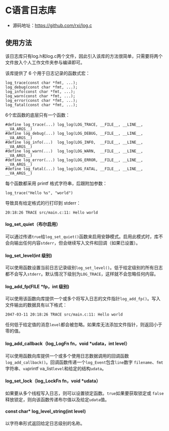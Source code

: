 # C语言日志库

* 源码地址：https://github.com/rxi/log.c

## 使用方法

该日志库只有log.h和log.c两个文件，因此引入该库的方法很简单，只需要将两个文件放入个人工作文件夹参与编译即可。





该库提供了 6 个用于日志记录的函数式宏：

```
log_trace(const char *fmt, ...);
log_debug(const char *fmt, ...);
log_info(const char *fmt, ...);
log_warn(const char *fmt, ...);
log_error(const char *fmt, ...);
log_fatal(const char *fmt, ...);
```

6个宏函数的底层只有一个函数：

```
#define log_trace(...) log_log(LOG_TRACE, __FILE__, __LINE__, __VA_ARGS__)
#define log_debug(...) log_log(LOG_DEBUG, __FILE__, __LINE__, __VA_ARGS__)
#define log_info(...)  log_log(LOG_INFO,  __FILE__, __LINE__, __VA_ARGS__)
#define log_warn(...)  log_log(LOG_WARN,  __FILE__, __LINE__, __VA_ARGS__)
#define log_error(...) log_log(LOG_ERROR, __FILE__, __LINE__, __VA_ARGS__)
#define log_fatal(...) log_log(LOG_FATAL, __FILE__, __LINE__, __VA_ARGS__)
```



每个函数都采用 printf 格式字符串，后跟附加参数：

```
log_trace("Hello %s", "world")
```



导致具有给定格式的行打印到 stderr：

```
20:18:26 TRACE src/main.c:11: Hello world
```



#### log_set_quiet（布尔启用）



可以通过传递`true`给`log_set_quiet()`函数来启用安静模式。启用此模式时，库不会向输出任何内容`stderr`，但会继续写入文件和回调（如果已设置）。

#### log_set_level(int 级别)



可以使用函数设置当前日志记录级别`log_set_level()`。低于给定级别的所有日志都不会写入`stderr`。默认情况下级别为`LOG_TRACE`，这样就不会忽略任何内容。

#### log_add_fp(FILE *fp，int 级别)



可以使用该函数向库提供一个或多个将写入日志的文件指针`log_add_fp()`。写入文件输出的数据具有以下格式：

```
2047-03-11 20:18:26 TRACE src/main.c:11: Hello world
```



任何低于给定值的消息`level`都会被忽略。如果库无法添加文件指针，则返回小于零的值。

#### log_add_callback（log_LogFn fn，void *udata，int level）



可以使用函数向库提供一个或多个使用日志数据调用的回调函数`log_add_callback()`。回调函数传递一个`log_Event`包含`line`数字 `filename`、`fmt`字符串、`va`printf va_list`level`和给定的结构`udata`。

#### log_set_lock（log_LockFn fn，void *udata）



如果要从多个线程写入日志，则可以设置锁定函数。`true`如果要获取锁定或 `false`释放锁定，则向该函数传递布尔值以及给定`udata`值。

#### const char* log_level_string(int level)



以字符串形式返回给定日志级别的名称。